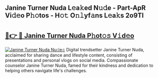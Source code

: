 ## Janine Turner Nuda L𝚎a𝚔ed N𝚞𝚍e - Part-ApR Vi𝚍𝚎o P𝚑𝚘tos - H𝚘𝚝 O𝚗𝚕yf𝚊ns L𝚎a𝚔s 2o9TI

# <h2><a href="http://kf0r96.oniu.top/?m=Janine+Turner+Nuda">🔗👉 🔴 Janine Turner Nuda P𝚑ot𝚘𝚜 V𝚒d𝚎o</a></h2>

[![Janine Turner Nuda Nu𝚍e𝚜](https://i.imgur.com/0qMVB7G.gif)](http://kf0r96.oniu.top/?m=Janine+Turner+Nuda)
Digital trendsetter Janine Turner Nuda, acclaimed for sharing dance and lifestyle content, consisting of presentations and personal vlogs on social media. Compassionate counselor Janine Turner Nuda, famed for their kindness and dedication to helping others navigate life's challenges.  

